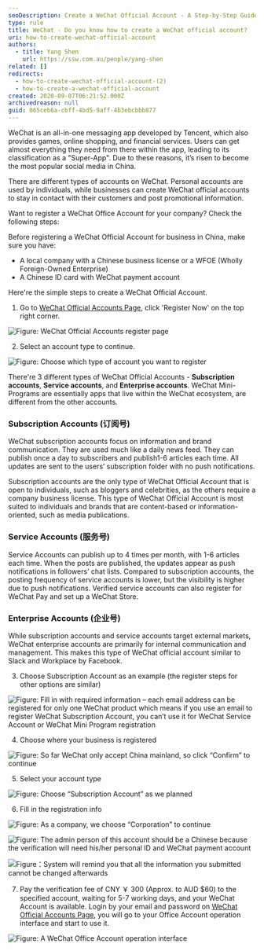 ```yaml
---
seoDescription: Create a WeChat Official Account - A Step-by-Step Guide Boost your business's online presence with a WeChat official account. Learn how to register and set up an account for your company in China.
type: rule
title: WeChat - Do you know how to create a WeChat official account?
uri: how-to-create-wechat-official-account
authors:
  - title: Yang Shen
    url: https://ssw.com.au/people/yang-shen
related: []
redirects:
  - how-to-create-wechat-official-account-(2)
  - how-to-create-a-wechat-official-account
created: 2020-09-07T06:21:52.000Z
archivedreason: null
guid: 065ceb6a-cbff-4bd5-9aff-4b3ebcbbb877
---
```


WeChat is an all-in-one messaging app developed by Tencent, which also provides games, online shopping, and financial services. Users can get almost everything they need from there within the app, leading to its classification as a "Super-App". Due to these reasons, it’s risen to become the most popular social media in China.

There are different types of accounts on WeChat. Personal accounts are used by individuals, while businesses can create WeChat official accounts to stay in contact with their customers and post promotional information.

Want to register a WeChat Office Account for your company? Check the following steps:

<!--endintro-->

Before registering a WeChat Official Account for business in China, make sure you have:

- A local company with a Chinese business license or a WFOE (Wholly Foreign-Owned Enterprise)
- A Chinese ID card with WeChat payment account

Here're the simple steps to create a WeChat Official Account.

1. Go to [WeChat Official Accounts Page](https://mp.weixin.qq.com/?lang=en_US&token=), click 'Register Now' on the top right corner.

![Figure: WeChat Official Accounts register page](wechat-o-a-1.png)

2. Select an account type to continue.

![Figure: Choose which type of account you want to register](wechat-o-a-2.png)

There're 3 different types of WeChat Official Accounts - **Subscription accounts**, **Service accounts**, and **Enterprise accounts**. WeChat Mini-Programs are essentially apps that live within the WeChat ecosystem, are different from the other accounts.

### Subscription Accounts (订阅号)

WeChat subscription accounts focus on information and brand communication. They are used much like a daily news feed. They can publish once a day to subscribers and publish1-6 articles each time. All updates are sent to the users’ subscription folder with no push notifications.

Subscription accounts are the only type of WeChat Official Account that is open to individuals, such as bloggers and celebrities, as the others require a company business license. This type of WeChat Official Account is most suited to individuals and brands that are content-based or information-oriented, such as media publications.

### Service Accounts (服务号)

Service Accounts can publish up to 4 times per month, with 1-6 articles each time. When the posts are published, the updates appear as push notifications in followers’ chat lists. Compared to subscription accounts, the posting frequency of service accounts is lower, but the visibility is higher due to push notifications.
Verified service accounts can also register for WeChat Pay and set up a WeChat Store.

### Enterprise Accounts (企业号)

While subscription accounts and service accounts target external markets, WeChat enterprise accounts are primarily for internal communication and management. This makes this type of WeChat official account similar to Slack and Workplace by Facebook.

3. Choose Subscription Account as an example (the register steps for other options are similar)

![Figure: Fill in with required information – each email address can be registered for only one WeChat product which means if you use an email to register WeChat Subscription Account, you can’t use it for WeChat Service Account or WeChat Mini Program registration](wechat-o-a-3.png)

4. Choose where your business is registered

![Figure: So far WeChat only accept China mainland, so click “Confirm” to continue](wechat-o-a-4.png)

5. Select your account type

![Figure: Choose “Subscription Account” as we planned](wechat-o-a-5.png)

6. Fill in the registration info

![Figure: As a company, we choose “Corporation” to continue](wechat-o-a-6.png)

![Figure: The admin person of this account should be a Chinese because the verification will need his/her personal ID and WeChat payment account](wechat-o-a-7.png)

![Figure：System will remind you that all the information you submitted cannot be changed afterwards](wechat-o-a-8.png)

7. Pay the verification fee of CNY ￥ 300 (Approx. to AUD $60) to the specified account, waiting for 5-7 working days, and your WeChat Account is available.
   Login by your email and password on [WeChat Official Accounts Page](https://mp.weixin.qq.com/?lang=en_US&token=), you will go to your Office Account operation interface and start to use it.

![Figure: A WeChat Office Account operation interface](wechat-o-a-9.png)
